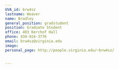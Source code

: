 ```yaml
---
UVA_id: brw4sz
lastname: Weaver
name: Bradley
general_position: gradstudent
position: Graduate Student
office: 403 Kerchof Hall
phone: 434-924-3776
email: brw4sz@virginia.edu
image:
personal_page: http://people.virginia.edu/~brw4sz/


---
```

